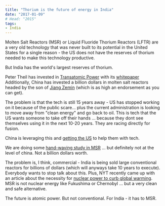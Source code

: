 ```yaml
---
title: "Thorium is the future of energy in India"
date: "2017-01-09"
# Head: "2015"
tags:
- India
---
```


Molten Salt Reactors (MSR) or Liquid Fluoride Thorium Reactors (LFTR) are a very old technology that was never built to its potential in the United States for a single reason -
the US does not have the reserves of thorium needed to make this technology productive.

But India has the world's largest reserves of thorium.

Peter Theil has invested in [Transatomic Power](http://www.transatomicpower.com/the-science/) with its [whitepaper](http://www.transatomicpower.com/wp-content/uploads/2015/04/TAP-White-Paper-v2.1.pdf)
Additionally, China has invested a billion dollars in molten salt reactors headed by the son of [Jiang Zemin](http://www.zdnet.com/article/son-of-chinas-ex-president-thorium-will-help-shape-countrys-energy-future/) (which is as high an endorsement as you can get). 

The problem is that the tech is still 15 years away - US has stopped working on it because of the public scare... plus the current administration is looking to move away from "clean energy" and go back to oil. This is tech that the US wants someone to take off their hands ... because they dont see themselves using it in the next 10-20 years. They are racing directly for fusion. 

China is leveraging this and [getting the US](http://fortune.com/2015/02/02/doe-china-molten-salt-nuclear-reactor/) to help them with tech. 

We are doing some [hand-waving study in MSR](https://southasianvoices.org/indias-venture-into-molten-salt-reactors/) ... but definitely not at the level of china. Not a billion dollars worth. 

The problem is, I think, commercial - India is being sold large conventional reactors for billions of dollars (which will anyways take 10 years to execute). Everybody wants to stop talk about this. 
Plus, NYT recently came up with an article about the necessity for [nuclear power to curb global warming](http://www.nytimes.com/2016/12/21/opinion/to-slow-global-warming-we-need-nuclear-power.html). MSR is not nuclear energy like Fukushima or Chernobyl ... but a very clean and safe alternative.

The future is atomic power. But not conventional. For India - it has to MSR.